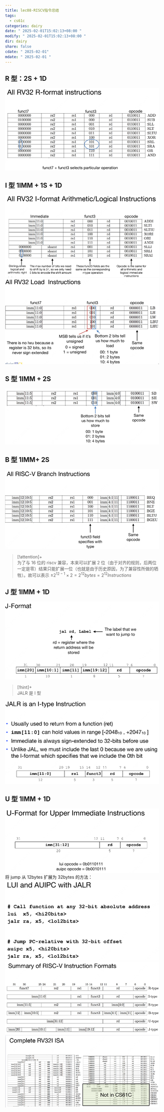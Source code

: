 ```yaml
---
title: lec08-RISCV指令总结
tags:
  - cs61c
categories: dairy
date: " 2025-02-01T15:02:13+08:00 "
modify: " 2025-02-01T15:02:13+08:00 "
dir: dairy
share: false
cdate: " 2025-02-01"
mdate: " 2025-02-01 "
---
```


## R 型：2S + 1D  

![image.png](https://raw.githubusercontent.com/Tendourisu/images/master/202502011505478.png)

## I 型 1IMM + 1S + 1D

![image.png](https://raw.githubusercontent.com/Tendourisu/images/master/202502011505563.png)  
![image.png](https://raw.githubusercontent.com/Tendourisu/images/master/202502011843510.png)

## S 型 1IMM + 2S

![image.png](https://raw.githubusercontent.com/Tendourisu/images/master/202502011905537.png)

## B 型 1IMM+ 2S

![image.png](https://raw.githubusercontent.com/Tendourisu/images/master/202502011940979.png)

>[!attention]+  
>为了与 16 位的 riscv 兼容，本来可以扩展 2 位（由于对齐的规则，后两位一定是零）结果只能扩展一位（也就是由于历史原因，为了兼容性所做的牺牲）。故可以表示 $\displaystyle \pm 2^{12-1}\times 2=2^{12}bytes=2^{12}Instructions$

## J 型 1IMM + 1D

![image.png](https://raw.githubusercontent.com/Tendourisu/images/master/202502011953148.png)

>[!hint]+  
>JALR 是 I 型

![image.png](https://raw.githubusercontent.com/Tendourisu/images/master/202502012000160.png)

## U 型 1IMM + 1D

![image.png](https://raw.githubusercontent.com/Tendourisu/images/master/202502012007305.png)  
将 jump 从 12bytes 扩展为 32bytes 的方法：  
![image.png](https://raw.githubusercontent.com/Tendourisu/images/master/202502012008471.png)  
![image.png](https://raw.githubusercontent.com/Tendourisu/images/master/202502012009777.png)  
![image.png](https://raw.githubusercontent.com/Tendourisu/images/master/202502012009738.png)
